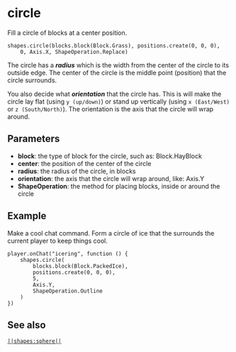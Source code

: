 # circle

Fill a circle of blocks at a center position.

```sig
shapes.circle(blocks.block(Block.Grass), positions.create(0, 0, 0),
    0, Axis.X, ShapeOperation.Replace)
```

The circle has a ***radius*** which is the width from the center of the circle to its outside edge. The center of the circle is the middle point (position) that the circle surrounds.

You also decide what ***orientation*** that the circle has. This is will make the circle lay flat (using `y (up/down)`) or stand up vertically (using `x (East/West)` or `z (South/North)`). The orientation is the axis that the circle will wrap around.

## Parameters

* **block**: the type of block for the circle, such as: Block.HayBlock
* **center**: the position of the center of the circle
* **radius**: the radius of the circle, in blocks
* **orientation**: the axis that the circle will wrap around, like: Axis.Y
* **ShapeOperation**: the method for placing blocks, inside or around the circle

## Example

Make a cool chat command. Form a circle of ice that the surrounds the current player to keep things cool.

```blocks
player.onChat("icering", function () {
    shapes.circle(
        blocks.block(Block.PackedIce),
        positions.create(0, 0, 0),
        5,
        Axis.Y,
        ShapeOperation.Outline
    )
})
```

## See also

[`||shapes:sphere||`](/reference/shapes/sphere)